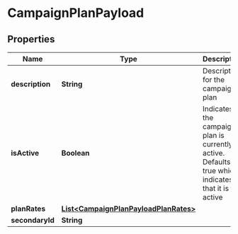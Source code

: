 
# CampaignPlanPayload

## Properties
Name | Type | Description | Notes
------------ | ------------- | ------------- | -------------
**description** | **String** | Description for the campaign plan | 
**isActive** | **Boolean** | Indicates if the campaign plan is currently active. Defaults to true which indicates that it is active |  [optional]
**planRates** | [**List&lt;CampaignPlanPayloadPlanRates&gt;**](CampaignPlanPayloadPlanRates.md) |  |  [optional]
**secondaryId** | **String** |  |  [optional]



